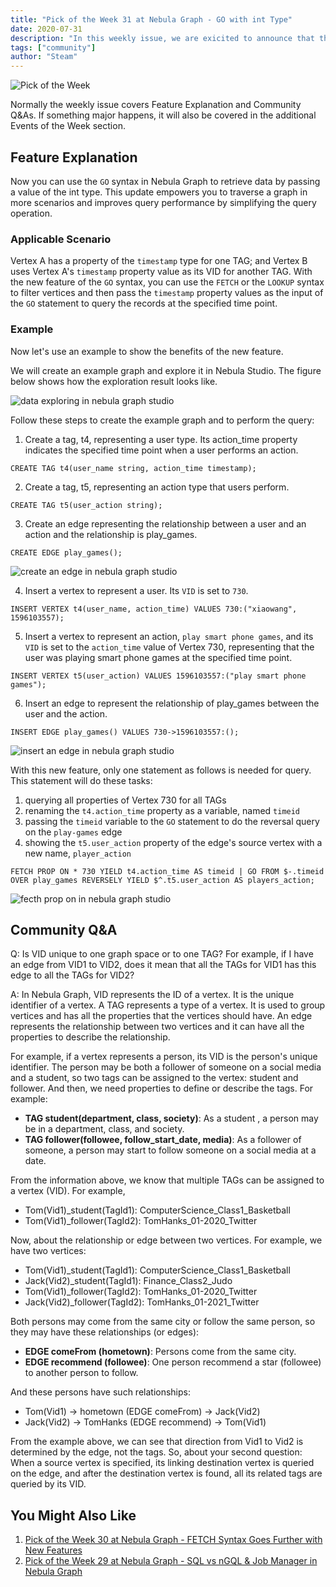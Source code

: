 ```yaml
---
title: "Pick of the Week 31 at Nebula Graph - GO with int Type"
date: 2020-07-31
description: "In this weekly issue, we are exicited to announce that the GO statement in nGQL now supports the int data type."
tags: ["community"]
author: "Steam"
---
```


![Pick of the Week](https://user-images.githubusercontent.com/57335825/88050180-373c5100-cb0b-11ea-9d75-d02303846f3b.png)

Normally the weekly issue covers Feature Explanation and Community Q&As. If something major happens, it will also be covered in the additional Events of the Week section.

## Feature Explanation

Now you can use the `GO` syntax in Nebula Graph to retrieve data by passing a value of the int type. This update empowers you to traverse a graph in more scenarios and improves query performance by simplifying the query operation.

### Applicable Scenario

Vertex A has a property of the `timestamp` type for one TAG; and Vertex B uses Vertex A's `timestamp` property value as its VID for another TAG. With the new feature of the `GO` syntax, you can use the `FETCH` or the `LOOKUP` syntax to filter vertices and then pass the `timestamp` property values as the input of the `GO` statement to query the records at the specified time point.

### Example

Now let's use an example to show the benefits of the new feature.

We will create an example graph and explore it in Nebula Studio. The figure below shows how the exploration result looks like.

![data exploring in nebula graph studio](https://user-images.githubusercontent.com/57335825/89270249-f0148c80-d5ef-11ea-8295-ae3cf3afbebf.png)

Follow these steps to create the example graph and to perform the query:

1. Create a tag, t4, representing a user type. Its action_time property indicates the specified time point when a user performs an action.

```Shell
CREATE TAG t4(user_name string, action_time timestamp);
```

2. Create a tag, t5, representing an action type that users perform.

```Shell
CREATE TAG t5(user_action string);
```

3. Create an edge representing the relationship between a user and an action and the relationship is play_games.

```Shell
CREATE EDGE play_games();
```

![create an edge in nebula graph studio](https://user-images.githubusercontent.com/57335825/89270524-500b3300-d5f0-11ea-88f7-4ce19193cebe.png)

4. Insert a vertex to represent a user. Its `VID` is set to `730`.

```Shell
INSERT VERTEX t4(user_name, action_time) VALUES 730:("xiaowang", 1596103557);
```

5. Insert a vertex to represent an action, `play smart phone games`, and its `VID` is set to the `action_time` value of Vertex 730, representing that the user was playing smart phone games at the specified time point.

```Shell
INSERT VERTEX t5(user_action) VALUES 1596103557:("play smart phone games");
```

6. Insert an edge to represent the relationship of play_games between the user and the action.

```Shell
INSERT EDGE play_games() VALUES 730->1596103557:();
```

![insert an edge in nebula graph studio](https://user-images.githubusercontent.com/57335825/89270832-c1e37c80-d5f0-11ea-90af-a83db15a6b7d.png)

With this new feature, only one statement as follows is needed for query. This statement will do these tasks: 

1. querying all properties of Vertex 730 for all TAGs
2. renaming the `t4.action_time` property as a variable, named `timeid`
3. passing the `timeid` variable to the `GO` statement to do the reversal query on the `play-games` edge
4. showing the `t5.user_action` property of the edge's source vertex with a new name, `player_action`

```Shell
FETCH PROP ON * 730 YIELD t4.action_time AS timeid | GO FROM $-.timeid OVER play_games REVERSELY YIELD $^.t5.user_action AS players_action;
```

![fecth prop on in nebula graph studio](https://user-images.githubusercontent.com/57335825/89271092-18e95180-d5f1-11ea-95fd-925f9d730c64.png)

## Community Q&A

Q: Is VID unique to one graph space or to one TAG? For example, if I have an edge from VID1 to VID2, does it mean that all the TAGs for VID1 has this edge to all the TAGs for VID2?

A: In Nebula Graph, VID represents the ID of a vertex. It is the unique identifier of a vertex. A TAG represents a type of a vertex. It is used to group vertices and has all the properties that the vertices should have. An edge represents the relationship between two vertices and it can have all the properties to describe the relationship. 

For example, if a vertex represents a person, its VID is the person's unique identifier. The person may be both a follower of someone on a social media and a student, so two tags can be assigned to the vertex: student and follower. And then, we need properties to define or describe the tags. For example:

- **TAG student(department, class, society)**: As a student , a person may be in a department, class, and society.  
- **TAG follower(followee, follow_start_date, media)**: As a follower of someone, a person may start to follow someone on a social media at a date.

From the information above, we know that multiple TAGs can be assigned to a vertex (VID). For example,

- Tom(Vid1)_student(TagId1): ComputerScience_Class1_Basketball
- Tom(Vid1)_follower(TagId2): TomHanks_01-2020_Twitter

Now, about the relationship or edge between two vertices. For example, we have two vertices: 

- Tom(Vid1)_student(TagId1): ComputerScience_Class1_Basketball
- Jack(Vid2)_student(TagId1): Finance_Class2_Judo
- Tom(Vid1)_follower(TagId2): TomHanks_01-2020_Twitter
- Jack(Vid2)_follower(TagId2): TomHanks_01-2021_Twitter

Both persons may come from the same city or follow the same person, so they may have these relationships (or edges):

- **EDGE comeFrom (hometown)**: Persons come from the same city. 
- **EDGE recommend (followee)**: One person recommend a star (followee) to another person to follow.

And these persons have such relationships:

- Tom(Vid1) -> hometown (EDGE comeFrom) -> Jack(Vid2)
- Jack(Vid2) -> TomHanks (EDGE recommend) -> Tom(Vid1)

From the example above, we can see that direction from Vid1 to Vid2 is determined by the edge, not the tags. So, about your second question: When a source vertex is specified, its linking destination vertex is queried on the edge, and after the destination vertex is found, all its related tags are queried by its VID.

## You Might Also Like

1. [Pick of the Week 30 at Nebula Graph - FETCH Syntax Goes Further with New Features](https://nebula-graph.io/posts/nebula-graph-pick-of-the-week-jul-24-2020/)
2. [Pick of the Week 29 at Nebula Graph - SQL vs nGQL & Job Manager in Nebula Graph](https://nebula-graph.io/posts/nebula-graph-pick-of-the-week-jul-17-2020/)